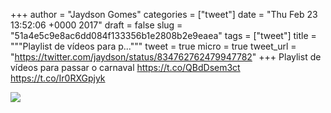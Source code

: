 
+++
author = "Jaydson Gomes"
categories = ["tweet"]
date = "Thu Feb 23 13:52:06 +0000 2017"
draft = false
slug = "51a4e5c9e8ac6dd084f133356b1e2808b2e9eaea"
tags = ["tweet"]
title = """Playlist de vídeos para p..."""
tweet = true
micro = true
tweet_url = "https://twitter.com/jaydson/status/834762762479947782"
+++
Playlist de vídeos para passar o carnaval https://t.co/QBdDsem3ct https://t.co/Ir0RXGpjyk

![](/images/tweet-media/834762762479947782-C5WsSmmWMAAoWwD.jpg)